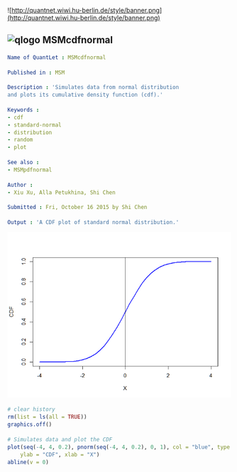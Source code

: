 
![http://quantnet.wiwi.hu-berlin.de/style/banner.png](http://quantnet.wiwi.hu-berlin.de/style/banner.png)

## ![qlogo](http://quantnet.wiwi.hu-berlin.de/graphics/quantlogo.png) **MSMcdfnormal**


```yaml
Name of QuantLet : MSMcdfnormal

Published in : MSM

Description : 'Simulates data from normal distribution
and plots its cumulative density function (cdf).'

Keywords : 
- cdf
- standard-normal
- distribution
- random
- plot

See also : 
- MSMpdfnormal

Author : 
- Xiu Xu, Alla Petukhina, Shi Chen

Submitted : Fri, October 16 2015 by Shi Chen

Output : 'A CDF plot of standard normal distribution.'

```

![Picture1](MSMcdfnormal.png)

```R
# clear history
rm(list = ls(all = TRUE))
graphics.off()

# Simulates data and plot the CDF
plot(seq(-4, 4, 0.2), pnorm(seq(-4, 4, 0.2), 0, 1), col = "blue", type = "l", lwd = 2.5, 
    ylab = "CDF", xlab = "X")
abline(v = 0) 